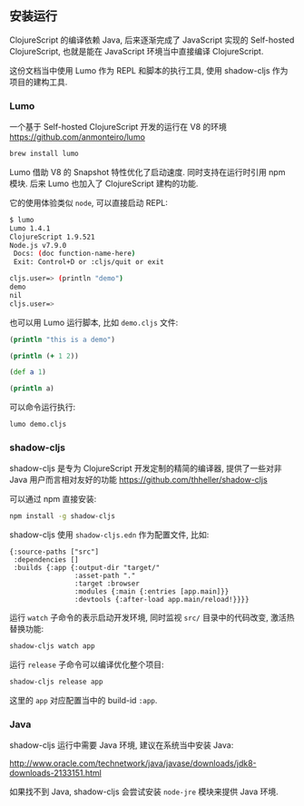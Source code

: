
安装运行
----

ClojureScript 的编译依赖 Java, 后来逐渐完成了 JavaScript 实现的 Self-hosted ClojureScript, 也就是能在 JavaScript 环境当中直接编译 ClojureScript.

这份文档当中使用 Lumo 作为 REPL 和脚本的执行工具, 使用 shadow-cljs 作为项目的建构工具.

### Lumo

一个基于 Self-hosted ClojureScript 开发的运行在 V8 的环境 https://github.com/anmonteiro/lumo

```bash
brew install lumo
```

Lumo 借助 V8 的 Snapshot 特性优化了启动速度. 同时支持在运行时引用 npm 模块. 后来 Lumo 也加入了 ClojureScript 建构的功能.

它的使用体验类似 `node`, 可以直接启动 REPL:

```bash
$ lumo
Lumo 1.4.1
ClojureScript 1.9.521
Node.js v7.9.0
 Docs: (doc function-name-here)
 Exit: Control+D or :cljs/quit or exit

cljs.user=> (println "demo")
demo
nil
cljs.user=>
```

也可以用 Lumo 运行脚本, 比如 `demo.cljs` 文件:

```clojure
(println "this is a demo")

(println (+ 1 2))

(def a 1)

(println a)
```

可以命令运行执行:

```bash
lumo demo.cljs
```

### shadow-cljs

shadow-cljs 是专为 ClojureScript 开发定制的精简的编译器, 提供了一些对非 Java 用户而言相对友好的功能 https://github.com/thheller/shadow-cljs

可以通过 npm 直接安装:

```bash
npm install -g shadow-cljs
```

shadow-cljs 使用 `shadow-cljs.edn` 作为配置文件, 比如:

```edn
{:source-paths ["src"]
 :dependencies []
 :builds {:app {:output-dir "target/"
                :asset-path "."
                :target :browser
                :modules {:main {:entries [app.main]}}
                :devtools {:after-load app.main/reload!}}}}
```

运行 `watch` 子命令的表示启动开发环境, 同时监视 `src/` 目录中的代码改变, 激活热替换功能:

```bash
shadow-cljs watch app
```

运行 `release` 子命令可以编译优化整个项目:

```bash
shadow-cljs release app
```

这里的 `app` 对应配置当中的 build-id `:app`.

### Java

shadow-cljs 运行中需要 Java 环境, 建议在系统当中安装 Java:

http://www.oracle.com/technetwork/java/javase/downloads/jdk8-downloads-2133151.html

如果找不到 Java, shadow-cljs 会尝试安装 `node-jre` 模块来提供 Java 环境.
